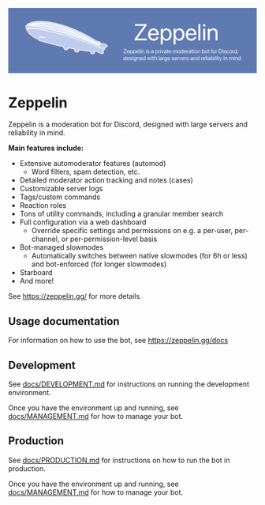 ![Zeppelin Banner](assets/zepbanner.png)
# Zeppelin
Zeppelin is a moderation bot for Discord, designed with large servers and reliability in mind.

**Main features include:**
- Extensive automoderator features (automod)
  - Word filters, spam detection, etc.
- Detailed moderator action tracking and notes (cases)
- Customizable server logs
- Tags/custom commands
- Reaction roles
- Tons of utility commands, including a granular member search
- Full configuration via a web dashboard
  - Override specific settings and permissions on e.g. a per-user, per-channel, or per-permission-level basis
- Bot-managed slowmodes
  - Automatically switches between native slowmodes (for 6h or less) and bot-enforced (for longer slowmodes)
- Starboard
- And more!

See https://zeppelin.gg/ for more details.

## Usage documentation
For information on how to use the bot, see https://zeppelin.gg/docs

## Development
See [docs/DEVELOPMENT.md](docs/DEVELOPMENT.md) for instructions on running the development environment.

Once you have the environment up and running, see [docs/MANAGEMENT.md](docs/MANAGEMENT.md) for how to manage your bot.

## Production
See [docs/PRODUCTION.md](docs/PRODUCTION.md) for instructions on how to run the bot in production.

Once you have the environment up and running, see [docs/MANAGEMENT.md](docs/MANAGEMENT.md) for how to manage your bot.
